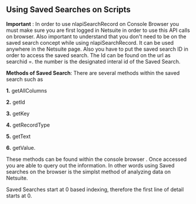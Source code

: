 ## Using Saved Searches on Scripts

**Important** : In order to use nlapiSearchRecord on Console Browser you must make sure you are first logged in Netsuite in order to use this API calls on browser. Also important to understand that you don't need to be on the saved search concept while using nlapiSearchRecord. It can be used anywhere in the Netsuite page. Also you have to put the saved search ID in order to access the saved search. The Id can be found on the url as searchid =. the number is the designated interal id of the Saved Search.

**Methods of Saved Search**: There are several methods within the saved search such as

 **1.** getAllColumns 

 **2.**  getId 

 **3.**  getKey 

 **4.**  getRecordType 

 **5.**  getText
 
 **6.**  getValue. 

 These methods can be found within the console browser . Once accessed you are able to query out the information. In other words using Saved searches on the browser is the simplst method of analyzing data on Netsuite.

 Saved Searches start at 0 based indexing, therefore the first line of detail starts at 0.
